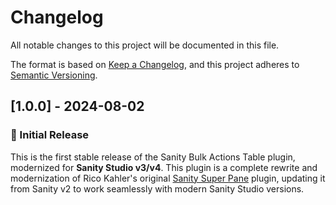 # Changelog

All notable changes to this project will be documented in this file.

The format is based on [Keep a Changelog](https://keepachangelog.com/en/1.0.0/),
and this project adheres to [Semantic Versioning](https://semver.org/spec/v2.0.0.html).

## [1.0.0] - 2024-08-02

### 🎉 Initial Release

This is the first stable release of the Sanity Bulk Actions Table plugin, modernized for **Sanity Studio v3/v4**. This plugin is a complete rewrite and modernization of Rico Kahler's original [Sanity Super Pane](https://github.com/ricokahler/sanity-super-pane) plugin, updating it from Sanity v2 to work seamlessly with modern Sanity Studio versions.
